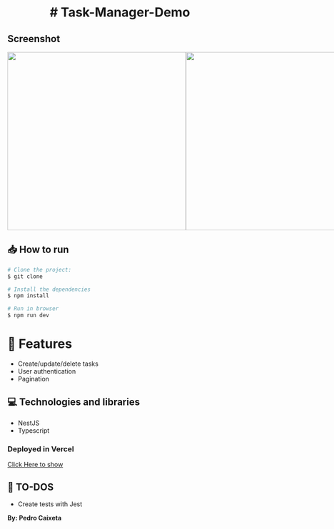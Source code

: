<h1 align="center">
# Task-Manager-Demo
</h1>

## Screenshot

<div style="display: flex; flex-direction: 'row'; align-items: 'center';">
   <img src="src/assets/home.png" width="400px">
   <img src="src/assets/home2.png" width="400px">
</div>

## 📥 How to run

```bash
# Clone the project:
$ git clone 

# Install the dependencies
$ npm install

# Run in browser
$ npm run dev

```

# :rocket: Features

- Create/update/delete tasks
- User authentication
- Pagination 

## 💻 Technologies and libraries

<ul>
  <li>NestJS</li>
  <li>Typescript</li>
</ul>

### Deployed in Vercel

[Click Here to show](https://dog-list-demo.vercel.app/)

## :scroll: TO-DOS
   - Create tests with Jest

**By: Pedro Caixeta**
